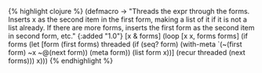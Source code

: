 {% highlight clojure %}
(defmacro ->
  "Threads the expr through the forms. Inserts x as the
  second item in the first form, making a list of it if it is not a
  list already. If there are more forms, inserts the first form as the
  second item in second form, etc."
  {:added "1.0"}
  [x & forms]
  (loop [x x, forms forms]
    (if forms
      (let [form (first forms)
            threaded (if (seq? form)
                       (with-meta `(~(first form) ~x ~@(next form)) (meta form))
                       (list form x))]
        (recur threaded (next forms)))
      x)))
{% endhighlight %}
